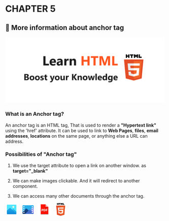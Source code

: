 # CHAPTER 5
## 🔴 More information about anchor tag
![Banner](https://github.com/Ninja-Vikash/Assets/blob/main/HTML%20Assets/HTML.png)

### What is an Anchor tag?
An anchor tag is an HTML tag, That is used to render a **"Hypertext link"** using the 'href' attribute. It can be used to link to **Web Pages**, **files**, **email addresses**, **locations** on the same page, or anything else a URL can address.
<br>

### Possibilities of "Anchor tag"
1. We use the target attribute to open a link on another window. as **target="_blank"**

2. We can make images clickable. And it will redirect to another component.

3. We can access many other documents through the anchor tag. <br>

<p>
  
<img src="https://github.com/Ninja-Vikash/Assets/blob/main/Asset%20Icon/image.png" height="40px" /> &nbsp;
<img src="https://github.com/Ninja-Vikash/Assets/blob/main/Asset%20Icon/video.png" height="40px" /> &nbsp;
<img src="https://github.com/Ninja-Vikash/Assets/blob/main/Asset%20Icon/pdf.png" height="40px" /> &nbsp;
<img src="https://github.com/Ninja-Vikash/Assets/blob/main/Asset%20Icon/htmlLogo.png" height="40px" />

</p>
